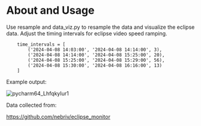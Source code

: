 # About and Usage

Use resample and data_viz.py to resample the data and visualize the eclipse data. Adjust the timing intervals for eclipse video speed ramping.

```
    time_intervals = [
        ('2024-04-08 14:03:00', '2024-04-08 14:14:00', 3),
        ('2024-04-08 14:14:00', '2024-04-08 15:25:00', 20),
        ('2024-04-08 15:25:00', '2024-04-08 15:29:00', 56),
        ('2024-04-08 15:30:00', '2024-04-08 16:16:00', 13)
    ]
```

Example output:

![pycharm64_LhfqkyIur1](https://github.com/nebriv/eclipse_render/assets/1825214/541b069a-e772-4fcc-9113-4a8b993c298a)


Data collected from:

https://github.com/nebriv/eclipse_monitor
